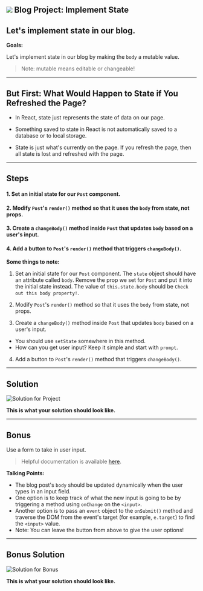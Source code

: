 ## ![](https://s3.amazonaws.com/python-ga/images/GA_Cog_Medium_White_RGB.png) Blog Project: Implement State


## Let's implement state in our blog.

**Goals:**

Let's implement state in our blog by making the `body` a mutable value. 

> Note: mutable means editable  or changeable!


---

## But First: What Would Happen to State if You Refreshed the Page?

- In React, state just represents the state of data on our page.

- Something saved to state in React is not automatically saved to a database or to local storage.

- State is just what's currently on the page. If you refresh the page, then all state is lost and refreshed with the page.

---

## Steps

#### 1. Set an initial state for our `Post` component.

#### 2. Modify `Post`'s `render()` method so that it uses the `body` from state, not props.

#### 3. Create a `changeBody()` method inside `Post` that updates `body` based on a user's input.

#### 4. Add a button to `Post`'s `render()` method that triggers `changeBody()`.


**Some things to note:**

1. Set an initial state for our `Post` component. The `state` object should have an attribute called `body`. Remove the prop we set for `Post` and put it into the initial state instead. The value of `this.state.body` should be `Check out this body property!`.

2. Modify `Post`'s `render()` method so that it uses the `body` from state, not props.

3. Create a `changeBody()` method inside `Post` that updates `body` based on a user's input.
  - You should use `setState` somewhere in this method.
  - How can you get user input? Keep it simple and start with `prompt`.

4. Add a button to `Post`'s `render()` method that triggers `changeBody()`.

---

## Solution

![Solution for Project](https://res.cloudinary.com/briezh/image/upload/v1556560665/State_SOLUTION_qszfgv.png)

<aside class="notes">

**This is what your solution should look like.**

---

## Bonus

Use a form to take in user input.

> Helpful documentation is available [here](https://reactjs.org/docs/forms.html).


**Talking Points:**

- The blog post's `body` should be updated dynamically when the user types in an input field.
- One option is to keep track of what the new input is going to be by triggering a method using `onChange` on the `<input>`.
- Another option is to pass an `event` object to the `onSubmit()` method and traverse the DOM from the event's target (for example, `e.target`) to find the `<input>` value.
- Note: You can leave the button from above to give the user options!

---

## Bonus Solution

![Solution for Bonus](https://res.cloudinary.com/briezh/image/upload/v1556560666/state_BONUS_SOLUTION_mjqchw.png)

<aside class="notes">

**This is what your solution should look like.**

